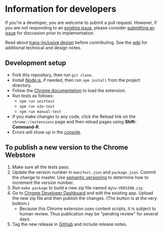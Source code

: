 # Information for developers

If you're a developer, you are welcome to submit a pull request. However, if you are not responding to an [existing issue](https://github.com/ProfJanetDavis/degender-the-web/issues), please consider [submitting an issue](https://github.com/ProfJanetDavis/degender-the-web/issues/new) for discussion prior to implementation.

Read about [trans-inclusive design](https://alistapart.com/article/trans-inclusive-design) before contributing.
See the [wiki](https://github.com/ProfJanetDavis/degender-the-web/wiki) for additional technical and design notes.

## Development setup

-   Fork this repository, then run `git clone`.
-   Install [Node.js](https://nodejs.org/en/download/), if needed, then run `npm install` from the project directory.
-   Follow the [Chrome documentation](https://developer.chrome.com/extensions/getstarted#unpacked) to load the extension.
-   Run tests as follows:
    -   `npm run unittest`
    -   `npm run e2e-test`
    -   `npm run manual-test`
-   If you make changes to any code, click the Reload link on the `chrome://extensions` page and then reload pages using **Shift-Command-R**.
-   Errors will show up in the [console](https://developers.google.com/web/tools/chrome-devtools/console/).

## To publish a new version to the Chrome Webstore

1. Make sure all the tests pass.
1. Update the version number in `manifest.json` and `package.json`. Commit the change to master.
   Use [semantic versioning](http://semver.org/) to determine how to increment the version number.
1. Run `make package` to build a new zip file named `dgtw-VERSION.zip`.
1. Go to [Chrome Developer Dashboard](https://chrome.google.com/webstore/developer/dashboard) and edit the existing app. Upload the new zip file and then publish the changes. (The button is at the very bottom.)
    - Because this Chrome extension uses content scripts, it is subject to human review. Thus publication may be "pending review" for several days.
1. Tag the new release in [GitHub](https://github.com/glam-lab/degender-the-web/releases) and include release notes.
